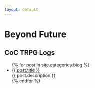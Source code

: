```yaml
---
layout: default
---
```


<body>
  <div class="index-wrapper">
    <div class="aside">
      <div class="info-card">
        <h1>Beyond Future</h1>
        <h2>CoC TRPG Logs</h2>
      </div>
      <div id="particles-js"></div>
    </div>
    <div class="index-content">
      <ul class="artical-list">
        {% for post in site.categories.blog %}
        <li>
          <a href="{{ post.url }}" class="title">{{ post.title }}</a>
          <div class="title-desc">{{ post.description }}</div>
        </li>
        {% endfor %}
      </ul>
    </div>
  </div>
</body>
